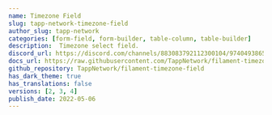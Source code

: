 ```yaml
---
name: Timezone Field
slug: tapp-network-timezone-field
author_slug: tapp-network
categories: [form-field, form-builder, table-column, table-builder]
description:  Timezone select field.
discord_url: https://discord.com/channels/883083792112300104/974049386503995472
docs_url: https://raw.githubusercontent.com/TappNetwork/filament-timezone-field/main/README.md
github_repository: TappNetwork/filament-timezone-field
has_dark_theme: true
has_translations: false
versions: [2, 3, 4]
publish_date: 2022-05-06
---
```

